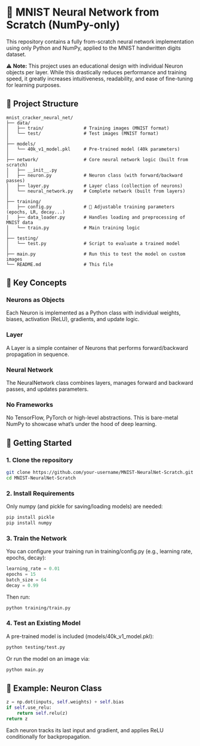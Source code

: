 # 🧠 MNIST Neural Network from Scratch (NumPy-only)
This repository contains a fully from-scratch neural network implementation using only Python and NumPy, applied to the MNIST handwritten digits dataset.

⚠️ **Note:** This project uses an educational design with individual Neuron objects per layer. While this drastically reduces performance and training speed, it greatly increases intuitiveness, readability, and ease of fine-tuning for learning purposes.

## 📁 Project Structure

```
mnist_cracker_neural_net/
├── data/
│   ├── train/               # Training images (MNIST format)
│   └── test/                # Test images (MNIST format)
│
├── models/
│   └── 40k_v1_model.pkl     # Pre-trained model (40k parameters)
│
├── network/                 # Core neural network logic (built from scratch)
│   ├── __init__.py
│   ├── neuron.py            # Neuron class (with forward/backward passes)
│   ├── layer.py             # Layer class (collection of neurons)
│   └── neural_network.py    # Complete network (built from layers)
│
├── training/
│   ├── config.py            # 🔧 Adjustable training parameters (epochs, LR, decay...)
│   ├── data_loader.py       # Handles loading and preprocessing of MNIST data
│   └── train.py             # Main training logic
│
├── testing/
│   └── test.py              # Script to evaluate a trained model
│
├── main.py                  # Run this to test the model on custom images
└── README.md                # This file
```

## 🧩 Key Concepts
### Neurons as Objects 
Each Neuron is implemented as a Python class with individual weights, biases, activation (ReLU), gradients, and update logic.

### Layer
A Layer is a simple container of Neurons that performs forward/backward propagation in sequence.

### Neural Network
The NeuralNetwork class combines layers, manages forward and backward passes, and updates parameters.

### No Frameworks
No TensorFlow, PyTorch or high-level abstractions. This is bare-metal NumPy to showcase what’s under the hood of deep learning.

## 🚀 Getting Started
### 1. Clone the repository
```bash
git clone https://github.com/your-username/MNIST-NeuralNet-Scratch.git
cd MNIST-NeuralNet-Scratch
```
### 2. Install Requirements
Only numpy (and pickle for saving/loading models) are needed:

```bash
pip install pickle
pip install numpy
```
### 3. Train the Network
You can configure your training run in training/config.py (e.g., learning rate, epochs, decay):

```python
learning_rate = 0.01
epochs = 15
batch_size = 64
decay = 0.99
```
Then run:

```bash
python training/train.py
```
### 4. Test an Existing Model
A pre-trained model is included (models/40k_v1_model.pkl):

```bash
python testing/test.py
```
Or run the model on an image via:

```bash
python main.py
```
## 🧠 Example: Neuron Class
```python
z = np.dot(inputs, self.weights) + self.bias
if self.use_relu:
    return self.relu(z)
return z
```
Each neuron tracks its last input and gradient, and applies ReLU conditionally for backpropagation.
